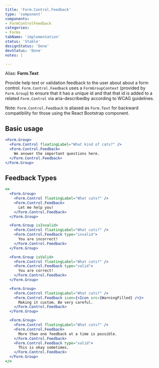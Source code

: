 ```yaml
---
title: 'Form.Control.Feedback'
type: 'component'
components:
- FormControlFeedback
categories:
- Forms
tabName: 'implementation'
status: 'Stable'
designStatus: 'Done'
devStatus: 'Done'
notes: |

---
```


Alias: **Form.Text**

Provide help text or validation feedback to the user about about a form control.
`Form.Control.Feedback` uses a `FormGroupContext` (provided by `Form.Group`) to
ensure that it has a unique id and that that id is added to a related
`Form.Control` via aria-describedby according to WCAG guidelines.

Note: `Form.Control.Feedback` is aliased as `Form.Text` for backward compatibility for
those using the React Bootstrap component.

## Basic usage

```jsx live
<Form.Group>
  <Form.Control floatingLabel="What kind of cats?" />
  <Form.Control.Feedback>
    We answer the important questions here.
  </Form.Control.Feedback>
</Form.Group>
```

## Feedback Types

```jsx live
<>
  <Form.Group>
    <Form.Control floatingLabel="What cats?" />
    <Form.Control.Feedback>
      Let me help you!
    </Form.Control.Feedback>
  </Form.Group>

  <Form.Group isInvalid>
    <Form.Control floatingLabel="What cats?" />
    <Form.Control.Feedback type="invalid">
      You are incorrect!
    </Form.Control.Feedback>
  </Form.Group>

  <Form.Group isValid>
    <Form.Control floatingLabel="What cats?" />
    <Form.Control.Feedback type="valid">
      You are correct!
    </Form.Control.Feedback>
  </Form.Group>

  <Form.Group>
    <Form.Control floatingLabel="What cats?" />
    <Form.Control.Feedback icon={<Icon src={WarningFilled} />}>
      Making it custom. Be very careful.
    </Form.Control.Feedback>
  </Form.Group>

  <Form.Group>
    <Form.Control floatingLabel="What cats?" />
    <Form.Control.Feedback>
      More than one feedback at a time is possible.
    </Form.Control.Feedback>
    <Form.Control.Feedback type="valid">
      This is okay sometimes.
    </Form.Control.Feedback>
  </Form.Group>
</>
```
